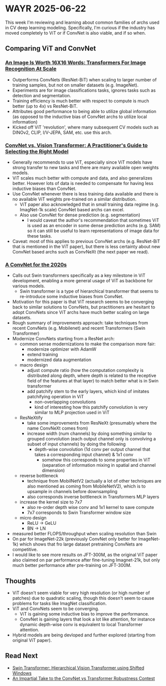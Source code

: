 # WAYR 2025-06-22
This week I'm reviewing and learning about common families of archs used in CV deep learning modeling.
Specifically, I'm curious if the industry has moved completely to ViT or if ConvNet is also viable, and if so when.


## Comparing ViT and ConvNet
### [An Image Is Worth 16X16 Words: Transformers For Image Recognition At Scale](https://arxiv.org/abs/2010.11929)
- Outperforms ConvNets (ResNet-BiT) when scaling to larger number of training samples, but not on smaller datasets (e.g. ImageNet).
- Experiments are for image classifications tasks, ignores tasks such as detection and segmentation.
- Training efficiency is much better with respect to compute is much better (up to 4x) vs ResNet-BiT.
- Attributes good performance to being able to utilize global information (as opposed to the inductive bias of ConvNet archs to utilize local information)
- Kicked off ViT 'revolution', where many subsequent CV models such as DINOv2, CLIP, I/V-JEPA, SAM, etc. use this arch.


### [ConvNet vs. Vision Transformer: A Practitioner's Guide to Selecting the Right Model](https://tobiasvanderwerff.com/2024/05/15/cnn-vs-vit.html#summary-and-recommendations)
- Generally recommends to use ViT, especially since ViT models have strong transfer to new tasks and there are many available open weights models.
- ViT scales much better with compute and data, and also generalizes better. However lots of data is needed to compensate for having less inductive biases than ConvNet.
- Use ConvNet whenever there is less training data available and there is no available ViT weights pre-trained on a similar distribution.
    - ViT paper also acknowledged that in small training data regime (e.g. ImagNet-1k scale) ConvNet based archs can excel.
    - Also use ConvNet for dense prediction (e.g. segmentation)
        - I would caveat the author's recommendation that sometimes ViT is used as an encoder in some dense prediction archs (e.g. SAM) so it can still be useful to learn representations of image data for these tasks.
- Caveat: most of this applies to previous ConvNet archs (e.g. ResNet-BiT that is mentioned in the ViT paper), but there is less certainty about new ConvNet based archs such as ConvNeXt (the next paper we read).



### [A ConvNet for the 2020s](https://arxiv.org/abs/2201.03545)
- Calls out Swin transformers specifically as a key milestone in ViT development, enabling a more general usage of ViT as backbone for various models.
    - Swin transformer is a type of hierarchical transformer that seems to re-introduce some inductive biases from ConvNet.
- Motivation for this paper is that ViT research seems to be converging back to similar solutions to ConvNets, but practitioners are hesitant to adopt ConvNets since ViT archs have much better scaling on large datasets.
- Rough summary of improvements approach: take techniques from recent ConvNets (e.g. Mobilenet) and recent Transformers (Swin Transformer)
- Modernize ConvNets starting from a ResNet arch:
    - common sense modernizations to make the comparison more fair:
        - modernize optimizer with AdamW
        - extend training
        - modernized data augmentation
    - macro design
        - adjust compute ratio (how the computation complexity is distributed along depth, where depth is related to the receptive field of the features at that layer) to match better what is in Swin transformer
        - add patchify stem to the early layers, which kind of imitates patchifying operation in ViT
            - non-overlapping convolutions
            - kind of interesting how this patchify convolution is very similar to MLP projection used in ViT
    - ResNeXtify
        - take some improvements from ResNeXt (presumably where the name ConvNeXt comes from)
        - increase width (num channels) by doing something similar to grouped convolution (each output channel only is convolving a subset of input channels) by doing the following
            - depth-wise convolution (1d conv per output channel that takes a corresponding input channel) & 1x1 conv
                - somehow this corresponds to some properties in ViT (separation of information mixing in spatial and channel dimension)
    - reverse bottleneck
        - technique from MobilNetV2 (actually a lot of other techniques are also mentioned as coming from MobileNetV2), which is to upsample in channels before downsampling
        - also corresponds inverse bottleneck in Transformers MLP layers
    - increase the kernel size to 7x7
        - also re-order depth wise conv and 1x1 kernel to save compute
        - 7x7 corresponds to Swin Transformer window size
    - micro design
        - ReLU -> GeLU
        - BN -> LN
- measured better FLOPS/throughput when scaling resolution than Swin
- On par for ImageNet-22k (previously ConvNet only better for ImageNet-1k) which shows that fro large dataset pretraining ConvNets are competitive.
- I would like to see more results on JFT-300M, as the original ViT paper also claimed on par performance after fine-tuning Imagnet-21k, but only much better performance after pre-training on JFT-300M.




## Thoughts
- ViT doesn't seem viable for very high resolution (or high number of patches) due to quadratic scaling, though this doesn't seem to cause problems for tasks like ImagNet classification.
- ViT and ConvNets seem to be converging.
    - ViT is gaining some inductive bias to improve the performance.
    - ConvNet is gaining layers that look a lot like attention, for instance dynamic depth-wise conv is equivalent to local Transformer attention.
- Hybrid models are being devloped and further explored (starting from original ViT paper).




## Read Next
- [Swin Transformer: Hierarchical Vision Transformer using Shifted Windows](https://arxiv.org/abs/2103.14030)
- [An Impartial Take to the ConvNet vs Transformer Robustness Contest](https://arxiv.org/abs/2207.11347)
